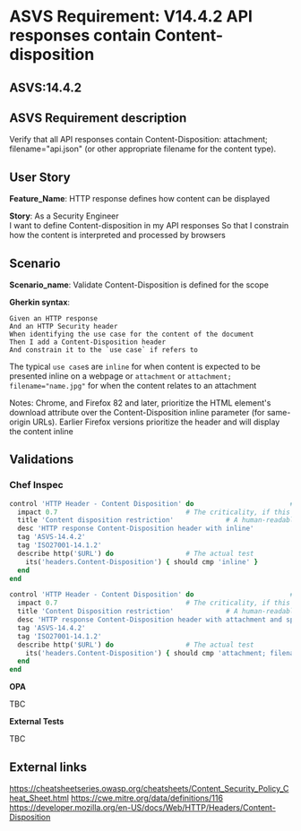 # ASVS Requirement: V14.4.2 API responses contain Content-disposition

## ASVS:14.4.2

## ASVS Requirement description

Verify that all API responses contain Content-Disposition: attachment; filename="api.json" (or other appropriate filename for the content type).

## User Story

**Feature_Name**: HTTP response defines how content can be displayed

**Story**:
As a Security Engineer\
I want to define Content-disposition in my API responses
So that I constrain how the content is interpreted and processed by browsers

## Scenario

**Scenario_name**: Validate Content-Disposition is defined for the scope

**Gherkin syntax**:

```gherkin
Given an HTTP response
And an HTTP Security header
When identifying the use case for the content of the document
Then I add a Content-Disposition header
And constrain it to the `use case` if refers to
```

The typical `use case`s are `inline` for when content is expected to be presented inline on a webpage or `attachment` or `attachment; filename="name.jpg"` for when the content relates to an attachment

Notes: Chrome, and Firefox 82 and later, prioritize the HTML <a> element's download attribute over the Content-Disposition inline parameter (for same-origin URLs). Earlier Firefox versions prioritize the header and will display the content inline

## Validations

### Chef Inspec

```ruby
control 'HTTP Header - Content Disposition' do                        # A unique ID for this control
  impact 0.7                                # The criticality, if this control fails.
  title 'Content disposition restriction'             # A human-readable title
  desc 'HTTP response Content-Disposition header with inline'
  tag 'ASVS-14.4.2'
  tag 'ISO27001-14.1.2'
  describe http('$URL') do                  # The actual test
    its('headers.Content-Disposition') { should cmp 'inline' }
  end
end

control 'HTTP Header - Content Disposition' do                        # A unique ID for this control
  impact 0.7                                # The criticality, if this control fails.
  title 'Content Disposition restriction'             # A human-readable title
  desc 'HTTP response Content-Disposition header with attachment and specifies file name'
  tag 'ASVS-14.4.2'
  tag 'ISO27001-14.1.2'
  describe http('$URL') do                  # The actual test
    its('headers.Content-Disposition') { should cmp 'attachment; filename=' }
  end
end
```

**OPA**

TBC

**External Tests**

TBC

## External links

<https://cheatsheetseries.owasp.org/cheatsheets/Content_Security_Policy_Cheat_Sheet.html>
<https://cwe.mitre.org/data/definitions/116>
<https://developer.mozilla.org/en-US/docs/Web/HTTP/Headers/Content-Disposition>
